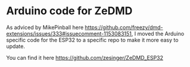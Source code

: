 # Arduino code for ZeDMD

As adviced by MikePinball here https://github.com/freezy/dmd-extensions/issues/333#issuecomment-1153083151, I moved the Arduino specific code for the ESP32 to a specific repo to make it more easy to update.

You can find it here https://github.com/zesinger/ZeDMD_ESP32

